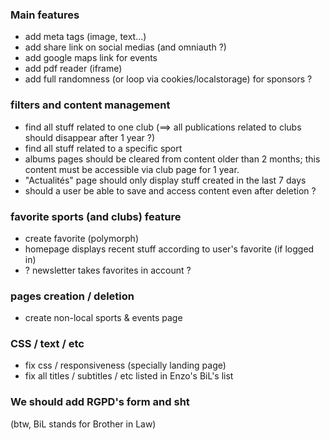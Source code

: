 ### Main features

- add meta tags (image, text...)
- add share link on social medias (and omniauth ?)
- add google maps link for events
- add pdf reader (iframe)
- add full randomness (or loop via cookies/localstorage) for sponsors ?

### filters and content management

- find all stuff related to one club (==> all publications related to clubs should disappear after 1 year ?)
- find all stuff related to a specific sport
- albums pages should be cleared from content older than 2 months; this content must be accessible via club page for 1 year.
- "Actualités" page should only display stuff created in the last 7 days
- should a user be able to save and access content even after deletion ?

### favorite sports (and clubs) feature

- create favorite (polymorph)
- homepage displays recent stuff according to user's favorite (if logged in)
- ? newsletter takes favorites in account ?

### pages creation / deletion

- create non-local sports & events page

### CSS / text / etc

- fix css / responsiveness (specially landing page)
- fix all titles / subtitles / etc listed in Enzo's BiL's list

### We should add RGPD's form and sht


(btw, BiL stands for Brother in Law)
